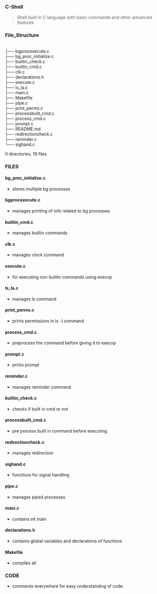 ### C-Shell
> Shell built in C language with basic commands and other advanced features
### File_Structure

<br>├── bgprocexecute.c
<br>├── bg_proc_initialize.c
<br>├── builtin_check.c
<br>├── builtin_cmd.c
<br>├── clk.c
<br>├── declarations.h
<br>├── execute.c
<br>├── ls_la.c
<br>├── main.c
<br>├── Makefile
<br>├── pipe.c
<br>├── print_perms.c
<br>├── processbuilt_cmd.c
<br>├── process_cmd.c
<br>├── prompt.c
<br>├── README.md
<br>├── redirectioncheck.c
<br>├── reminder.c
<br>└── sighand.c

0 directories, 19 files

### FILES

#### bg_proc_initialize.c
- stores multiple bg processes

#### bgprocexecute.c
- manages printing of info related to bg processes

#### builtin_cmd.c
- manages builtin commands

#### clk.c
- manages clock command

#### execute.c
- for executing non builtin commands using execvp

#### ls_la.c
- manages ls command

#### print_perms.c
- prints permissions in ls -l command

#### process_cmd.c
- preprocess the command before giving it to execvp

#### prompt.c
- prints prompt

#### reminder.c
- manages reminder command

#### builtin_check.c
- checks if built in cmd or not 

#### processbuilt_cmd.c
- pre process built in command before executing

#### redirectioncheck.c
- manages redirection

#### sighand.c
- functions for signal handling

#### pipe.c
- manages piped processes

#### main.c
- contains int main

#### declarations.h
- contains global variables and declarations of functions

#### Makefile
- compiles all

### CODE
- comments everywhere for easy understanding of code.


